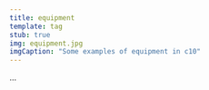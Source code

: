 ```yaml
---
title: equipment
template: tag
stub: true
img: equipment.jpg
imgCaption: "Some examples of equipment in c10"
---
```

...
